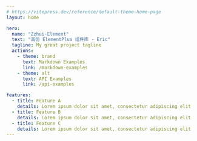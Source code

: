 ```yaml
---
# https://vitepress.dev/reference/default-theme-home-page
layout: home

hero:
  name: "Zzhui-Element"
  text: "高仿 ElementPlus 组件库 - Eric"
  tagline: My great project tagline
  actions:
    - theme: brand
      text: Markdown Examples
      link: /markdown-examples
    - theme: alt
      text: API Examples
      link: /api-examples

features:
  - title: Feature A
    details: Lorem ipsum dolor sit amet, consectetur adipiscing elit
  - title: Feature B
    details: Lorem ipsum dolor sit amet, consectetur adipiscing elit
  - title: Feature C
    details: Lorem ipsum dolor sit amet, consectetur adipiscing elit
---
```


